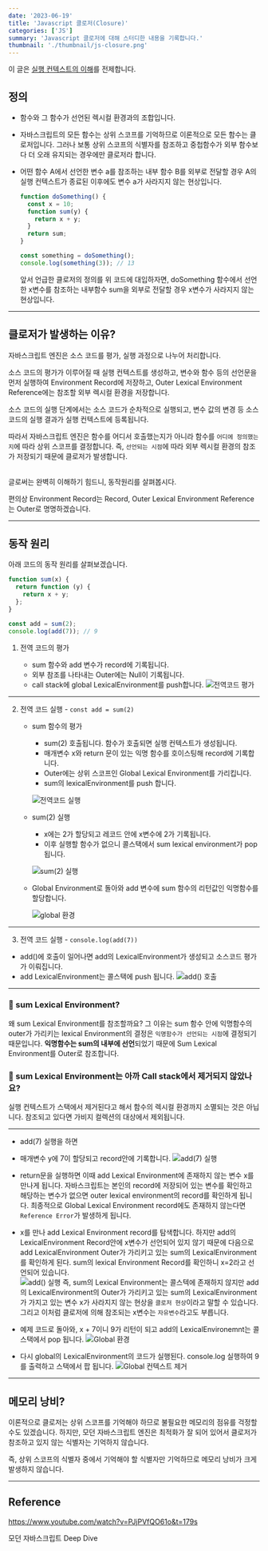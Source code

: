 ```yaml
---
date: '2023-06-19'
title: 'Javascript 클로저(Closure)'
categories: ['JS']
summary: 'Javascript 클로저에 대해 스터디한 내용을 기록합니다.'
thumbnail: './thumbnail/js-closure.png'
---
```


이 글은 [실행 컨텍스트의 이해](https://www.datoybi.com/execution-context/)를 전제합니다.

## 정의

- 함수와 그 함수가 선언된 렉시컬 환경과의 조합입니다.
- 자바스크립트의 모든 함수는 상위 스코프를 기억하므로 이론적으로 모든 함수는 클로저입니다. 그러나 보통 상위 스코프의 식별자를 참조하고 중첩함수가 외부 함수보다 더 오래 유지되는 경우에만 클로저라 합니다.
- 어떤 함수 A에서 선언한 변수 a를 참조하는 내부 함수 B를 외부로 전달할 경우 A의 실행 컨텍스트가 종료된 이후에도 변수 a가 사라지지 않는 현상입니다.

  ```jsx
  function doSomething() {
    const x = 10;
    function sum(y) {
      return x + y;
    }
    return sum;
  }

  const something = doSomething();
  console.log(something(3)); // 13
  ```

  앞서 언급한 클로저의 정의를 위 코드에 대입하자면, doSomething 함수에서 선언한 x변수를 참조하는 내부함수 sum을 외부로 전달할 경우 x변수가 사라지지 않는 현상입니다.

---

## 클로저가 발생하는 이유?

자바스크립트 엔진은 소스 코드를 평가, 실행 과정으로 나누어 처리합니다.

소스 코드의 평가가 이루어질 때 실행 컨텍스트를 생성하고, 변수와 함수 등의 선언문을 먼저 실행하여 Environment Record에 저장하고, Outer Lexical Environment Reference에는 참조할 외부 렉시컬 환경을 저장합니다.

소스 코드의 실행 단계에서는 소스 코드가 순차적으로 실행되고, 변수 값의 변경 등 소스 코드의 실행 결과가 실행 컨텍스트에 등록됩니다.

따라서 자바스크립트 엔진은 함수를 어디서 호출했는지가 아니라 함수를 `어디에 정의했는지`에 따라 상위 스코프를 결정합니다. 즉, `선언되는 시점`에 따라 외부 렉시컬 환경의 참조가 저장되기 때문에 클로저가 발생합니다.
<br/>
<br/>

글로써는 완벽히 이해하기 힘드니, 동작원리를 살펴봅시다.

편의상 Environment Record는 Record, Outer Lexical Environment Reference는 Outer로 명명하겠습니다.

---

## 동작 원리

아래 코드의 동작 원리를 살펴보겠습니다.

```jsx
function sum(x) {
  return function (y) {
    return x + y;
  };
}

const add = sum(2);
console.log(add(7)); // 9
```

1. 전역 코드의 평가

   - sum 함수와 add 변수가 record에 기록됩니다.
   - 외부 참조를 나타내는 Outer에는 Null이 기록됩니다.
   - call stack에 global LexicalEnvironment를 push합니다.
     ![전역코드 평가](./images/20230619/1.png)

---

2. 전역 코드 실행 - `const add = sum(2)`

   - sum 함수의 평가

     - sum(2) 호출됩니다. 함수가 호출되면 실행 컨텍스트가 생성됩니다.
     - 매개변수 x와 return 문이 있는 익명 함수를 호이스팅해 record에 기록합니다.
     - Outer에는 상위 스코프인 Global Lexical Environment를 가리킵니다.
     - sum의 lexicalEnvironment를 push 합니다.

     ![전역코드 실행](./images/20230619/2.png)

   - sum(2) 실행

     - x에는 2가 할당되고 레코드 안에 x변수에 2가 기록됩니다.
     - 이후 실행할 함수가 없으니 콜스택에서 sum lexical environment가 pop됩니다.

     ![sum(2) 실행](./images/20230619/3.png)

   - Global Environment로 돌아와 add 변수에 sum 함수의 리턴값인 익명함수를 할당합니다.

     ![global 환경](./images/20230619/4.png)

---

3. 전역 코드 실행 - `console.log(add(7))`

- add()에 호출이 일어나면 add의 LexicalEnvironment가 생성되고 소스코드 평가가 이뤄집니다.
- add LexicalEnvironment는 콜스택에 push 됩니다.
  ![add() 호출](./images/20230619/5.png)

---

### 🌈 sum Lexical Environment?

왜 sum Lexical Environment를 참조할까요? 그 이유는 sum 함수 안에 익명함수의 outer가 가리키는 lexical Environment의 결정은 `익명함수가 선언되는 시점`에 결정되기 때문입니다. **익명함수는 sum의 내부에 선언**되었기 때문에 Sum Lexical Environment를 Outer로 참조합니다.

### 🌈 sum Lexical Environment는 아까 Call stack에서 제거되지 않았나요?

실행 컨텍스트가 스택에서 제거된다고 해서 함수의 렉시컬 환경까지 소멸되는 것은 아닙니다. 참조되고 있다면 가비지 컬렉션의 대상에서 제외됩니다.

---

- add(7) 실행을 하면
- 매개변수 y에 7이 할당되고 record안에 기록합니다.
  ![add(7) 실행](./images/20230619/6.png)
  <br/>
- return문을 실행하면 이때 add Lexical Environment에 존재하지 않는 변수 x를 만나게 됩니다.
  자바스크립트는 본인의 record에 저장되어 있는 변수를 확인하고 해당하는 변수가 없으면 outer lexical environment의 record를 확인하게 됩니다. 최종적으로 Global Lexical Environment record에도 존재하지 않는다면 `Reference Error`가 발생하게 됩니다.
- x를 만나 add Lexical Environment record를 탐색합니다. 하지만 add의 LexicalEnvironment Record안에 x변수가 선언되어 있지 않기 때문에 다음으로 add LexicalEnvironment Outer가 가리키고 있는 sum의 LexicalEnvironment를 확인하게 된다. sum의 lexical Environment Record를 확인하니 x=2라고 선언되어 있습니다.
  <br/>
  ![add() 실행](./images/20230619/7.png)
  즉, sum의 Lexical Environment는 콜스텍에 존재하지 않지만 add의 LexicalEnvironment의 Outer가 가리키고 있는 sum의 LexicalEnvironment가 가지고 있는 변수 x가 사라지지 않는 현상을 `클로저 현상`이라고 말할 수 있습니다.
  그리고 이처럼 클로저에 의해 참조되는 x변수는 `자유변수`라고도 부릅니다.
  <br/>

- 예제 코드로 돌아와, x + 7이니 9가 리턴이 되고 add의 LexicalEnvironemnt는 콜스택에서 pop 됩니다.
  ![Global 환경](./images/20230619/8.png)

- 다시 global의 LexicalEnvironment의 코드가 실행된다. console.log 실행하여 9를 출력하고 스택에서 팝 됩니다.
  ![Global 컨텍스트 제거](./images/20230619/9.png)

---

## 메모리 낭비?

이론적으로 클로저는 상위 스코프를 기억해야 하므로 불필요한 메모리의 점유를 걱정할 수도 있겠습니다. 하지만, 모던 자바스크립트 엔진은 최적화가 잘 되어 있어서 클로저가 참조하고 있지 않는 식별자는 기억하지 않습니다.

즉, 상위 스코프의 식별자 중에서 기억해야 할 식별자만 기억하므로 메모리 낭비가 크게 발생하지 않습니다.

---

## Reference

https://www.youtube.com/watch?v=PJjPVfQO61o&t=179s

모던 자바스크립트 Deep Dive
